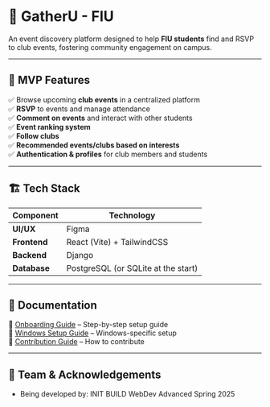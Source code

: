 # 🚀 GatherU - FIU

An event discovery platform designed to help **FIU students** find and RSVP to club events, fostering community engagement on campus.  

---

## 📌 MVP Features  
✅ Browse upcoming **club events** in a centralized platform  
✅ **RSVP** to events and manage attendance  
✅ **Comment on events** and interact with other students   
✅ **Event ranking system**  
✅ **Follow clubs**  
✅ **Recommended events/clubs based on interests**  
✅ **Authentication & profiles** for club members and students  

---

## 🏗️ Tech Stack  
| **Component** | **Technology** |
|-------------|---------------|
| **UI/UX** | Figma |
| **Frontend** | React (Vite) + TailwindCSS |
| **Backend** | Django |
| **Database** | PostgreSQL (or SQLite at the start) |

---

## 📖 Documentation  
🔹 [Onboarding Guide](docs/onboarding.md) – Step-by-step setup guide  
🔹 [Windows Setup Guide](docs/windows.md) – Windows-specific setup  
🔹 [Contribution Guide](docs/contributing.md) – How to contribute  

---

## 🎯 Team & Acknowledgements
- Being developed by: INIT BUILD WebDev Advanced Spring 2025


